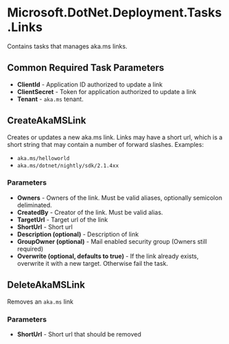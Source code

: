 Microsoft.DotNet.Deployment.Tasks.Links
===============================

Contains tasks that manages aka.ms links.

## Common Required Task Parameters

- **ClientId** - Application ID authorized to update a link
- **ClientSecret** - Token for application authorized to update a link
- **Tenant** - `aka.ms` tenant.

## CreateAkaMSLink

Creates or updates a new aka.ms link.  Links may have a short url, which is a short string that may contain a number of forward slashes.  Examples:
- `aka.ms/helloworld`
- `aka.ms/dotnet/nightly/sdk/2.1.4xx`

### Parameters
- **Owners** - Owners of the link.  Must be valid aliases, optionally semicolon deliminated.
- **CreatedBy** - Creator of the link.  Must be valid alias.
- **TargetUrl** - Target url of the link
- **ShortUrl** - Short url
- **Description (optional)** - Description of link
- **GroupOwner (optional)** - Mail enabled security group (Owners still required)
- **Overwrite (optional, defaults to true)** - If the link already exists, overwrite it with a new target.  Otherwise fail the task.

## DeleteAkaMSLink

Removes an `aka.ms` link

### Parameters
- **ShortUrl** - Short url that should be removed
